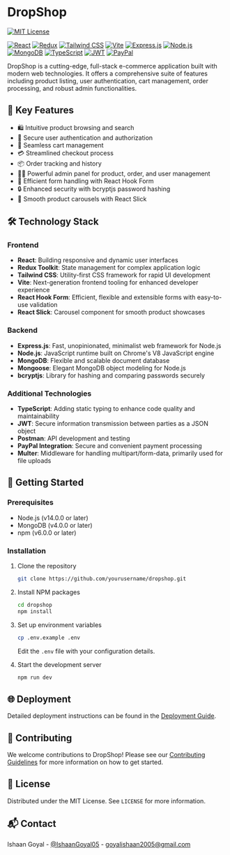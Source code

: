 # DropShop

[![MIT License](https://img.shields.io/badge/License-MIT-green.svg)](https://choosealicense.com/licenses/mit/)

[![React](https://img.shields.io/badge/React-20232A?style=for-the-badge&logo=react&logoColor=61DAFB)](https://reactjs.org/)
[![Redux](https://img.shields.io/badge/Redux-593D88?style=for-the-badge&logo=redux&logoColor=white)](https://redux.js.org/)
[![Tailwind CSS](https://img.shields.io/badge/Tailwind_CSS-38B2AC?style=for-the-badge&logo=tailwind-css&logoColor=white)](https://tailwindcss.com/)
[![Vite](https://img.shields.io/badge/Vite-B73BFE?style=for-the-badge&logo=vite&logoColor=FFD62E)](https://vitejs.dev/)
[![Express.js](https://img.shields.io/badge/Express.js-000000?style=for-the-badge&logo=express&logoColor=white)](https://expressjs.com/)
[![Node.js](https://img.shields.io/badge/Node.js-339933?style=for-the-badge&logo=nodedotjs&logoColor=white)](https://nodejs.org/)
[![MongoDB](https://img.shields.io/badge/MongoDB-4EA94B?style=for-the-badge&logo=mongodb&logoColor=white)](https://www.mongodb.com/)
[![TypeScript](https://img.shields.io/badge/TypeScript-007ACC?style=for-the-badge&logo=typescript&logoColor=white)](https://www.typescriptlang.org/)
[![JWT](https://img.shields.io/badge/JWT-000000?style=for-the-badge&logo=JSON%20web%20tokens&logoColor=white)](https://jwt.io/)
[![PayPal](https://img.shields.io/badge/PayPal-00457C?style=for-the-badge&logo=paypal&logoColor=white)](https://www.paypal.com/)

DropShop is a cutting-edge, full-stack e-commerce application built with modern web technologies. It offers a comprehensive suite of features including product listing, user authentication, cart management, order processing, and robust admin functionalities.

## 🌟 Key Features

- 🛍️ Intuitive product browsing and search
- 🔐 Secure user authentication and authorization
- 🛒 Seamless cart management
- 💳 Streamlined checkout process
- 📦 Order tracking and history
- 🧑‍💼 Powerful admin panel for product, order, and user management
- 📝 Efficient form handling with React Hook Form
- 🔒 Enhanced security with bcryptjs password hashing
- 🎠 Smooth product carousels with React Slick

## 🛠️ Technology Stack

### Frontend
- **React**: Building responsive and dynamic user interfaces
- **Redux Toolkit**: State management for complex application logic
- **Tailwind CSS**: Utility-first CSS framework for rapid UI development
- **Vite**: Next-generation frontend tooling for enhanced developer experience
- **React Hook Form**: Efficient, flexible and extensible forms with easy-to-use validation
- **React Slick**: Carousel component for smooth product showcases

### Backend
- **Express.js**: Fast, unopinionated, minimalist web framework for Node.js
- **Node.js**: JavaScript runtime built on Chrome's V8 JavaScript engine
- **MongoDB**: Flexible and scalable document database
- **Mongoose**: Elegant MongoDB object modeling for Node.js
- **bcryptjs**: Library for hashing and comparing passwords securely

### Additional Technologies
- **TypeScript**: Adding static typing to enhance code quality and maintainability
- **JWT**: Secure information transmission between parties as a JSON object
- **Postman**: API development and testing
- **PayPal Integration**: Secure and convenient payment processing
- **Multer**: Middleware for handling multipart/form-data, primarily used for file uploads

## 🚀 Getting Started

### Prerequisites

- Node.js (v14.0.0 or later)
- MongoDB (v4.0.0 or later)
- npm (v6.0.0 or later)

### Installation

1. Clone the repository
   ```sh
   git clone https://github.com/yourusername/dropshop.git
   ```

2. Install NPM packages
   ```sh
   cd dropshop
   npm install
   ```

3. Set up environment variables
   ```sh
   cp .env.example .env
   ```
   Edit the `.env` file with your configuration details.

4. Start the development server
   ```sh
   npm run dev
   ```

## 🌐 Deployment

Detailed deployment instructions can be found in the [Deployment Guide](docs/deployment.md).

## 🤝 Contributing

We welcome contributions to DropShop! Please see our [Contributing Guidelines](CONTRIBUTING.md) for more information on how to get started.

## 📄 License

Distributed under the MIT License. See `LICENSE` for more information.

## 📬 Contact

Ishaan Goyal - [@IshaanGoyal05](https://twitter.com/IshaanGoyal05) - goyalishaan2005@gmail.com
